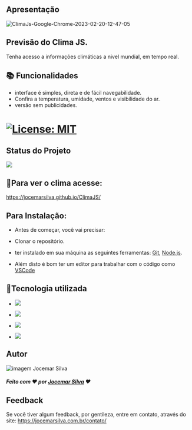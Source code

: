 ## Apresentação


![ClimaJs-Google-Chrome-2023-02-20-12-47-05](https://user-images.githubusercontent.com/121300540/220154486-98fb67ac-bb6f-427b-899d-7a9c2c341ca3.gif)




##  Previsão do Clima JS.


 Tenha acesso a informações climáticas a nivel mundial, em tempo real.





## 📚 Funcionalidades


- interface é simples, direta e de fácil navegabilidade.
- Confira a temperatura, umidade, ventos e visibilidade do ar.
- versão sem publicidades.

# [![License: MIT](https://img.shields.io/badge/License-MIT-greem.svg)](https://opensource.org/licenses/MIT)



## Status do Projeto
 ![](https://camo.githubusercontent.com/459f141bd5e24c179a0e2dd49691e290ed5c5d4b4cb97767daee7cfaf6e31121/687474703a2f2f696d672e736869656c64732e696f2f7374617469632f76313f6c6162656c3d535441545553266d6573736167653d434f4e434c5549444f26636f6c6f723d475245454e267374796c653d666f722d7468652d6261646765) 



## 🚀Para ver o clima acesse:

 https://jocemarsilva.github.io/ClimaJS/




## Para Instalação:

* Antes de começar, você vai precisar:

* Clonar o repositório.
* ter instalado em sua máquina as seguintes ferramentas:
[Git](https://git-scm.com), [Node.js](https://nodejs.org/en/). 
* Além disto é bom ter um editor para trabalhar com o código como [VSCode](https://code.visualstudio.com/)


## 🔧Tecnologia utilizada
* ![](https://img.shields.io/badge/Visual_Studio_Code-0078D4?style=for-the-badge&logo=visual%20studio%20code&logoColor=white)
* ![](https://img.shields.io/badge/HTML5-E34F26?style=for-the-badge&logo=html5&logoColor=white) 
* ![](https://img.shields.io/badge/CSS3-1572B6?style=for-the-badge&logo=css3&logoColor=white) 
 
* ![](https://img.shields.io/badge/JavaScript-323330?style=for-the-badge&logo=javascript&logoColor=F7DF1E) 



## Autor

![imagem Jocemar Silva](https://jocemarsilva.com.br/wp-content/uploads/elementor/thumbs/059-pzemgxvl3opck1t4xrga9ldqsndfd5612bazlrj2jk.png)
##### Feito com ❤ por [Jocemar Silva](https://jocemarsilva.com.br/) ❤


## Feedback

Se você tiver algum feedback, por gentileza, entre em contato, através do site: https://jocemarsilva.com.br/contato/




